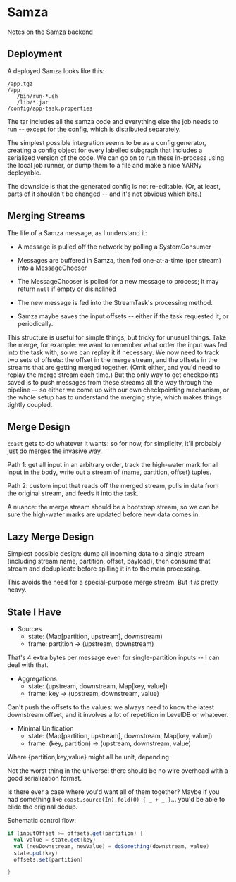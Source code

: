 # Samza

Notes on the Samza backend

## Deployment

A deployed Samza looks like this:

```
/app.tgz
/app
   /bin/run-*.sh
   /lib/*.jar
/config/app-task.properties
```

The tar includes all the samza code and everything else the job needs to
run -- except for the config, which is distributed separately.

The simplest possible integration seems to be as a config generator,
creating a config object for every labelled subgraph that includes a
serialized version of the code. We can go on to run these in-process using
the local job runner, or dump them to a file and make a nice YARNy
deployable.

The downside is that the generated config is not re-editable. (Or, at
least, parts of it shouldn't be changed -- and it's not obvious which bits.)

## Merging Streams

The life of a Samza message, as I understand it:

- A message is pulled off the network by polling a SystemConsumer

- Messages are buffered in Samza, then fed one-at-a-time (per stream) into
  a MessageChooser

- The MessageChooser is polled for a new message to process; it may return
  `null` if empty or disinclined

- The new message is fed into the StreamTask's processing method.

- Samza maybe saves the input offsets -- either if the task requested it,
  or periodically.

This structure is useful for simple things, but tricky for unusual things.
Take the merge, for example: we want to remember what order the input was fed
into the task with, so we can replay it if necessary. We now need to track
two sets of offsets: the offset in the merge stream, and the offsets in the
streams that are getting merged together. (Omit either, and you'd need to
replay the merge stream each time.) But the only way to get checkpoints saved
is to push messages from these streams all the way through the pipeline -- so
either we come up with our own checkpointing mechanism, or the whole setup
has to understand the merging style, which makes things tightly coupled.

## Merge Design

`coast` gets to do whatever it wants: so for now, for simplicity,
it'll probably just do merges the invasive way.

Path 1: get all input in an arbitrary order, track the high-water mark for all
input in the body, write out a stream of (name, partition, offset) tuples.

Path 2: custom input that reads off the merged stream, pulls in data from the
original stream, and feeds it into the task.

A nuance: the merge stream should be a bootstrap stream, so we can be sure the
high-water marks are updated before new data comes in.

## Lazy Merge Design

Simplest possible design: dump all incoming data to a single stream (including
stream name, partition, offset, payload), then consume that stream and
deduplicate before spilling it in to the main processing.

This avoids the need for a special-purpose merge stream. But it *is* pretty
heavy.

## State I Have

- Sources
    - state: (Map[partition, upstream], downstream)
    - frame: partition -> (upstream, downstream)

That's 4 extra bytes per message even for single-partition inputs -- I can
deal with that.

- Aggregations
    - state: (upstream, downstream, Map[key, value])
    - frame: key -> (upstream, downstream, value)

Can't push the offsets to the values: we always need to know the latest
downstream offset, and it involves a lot of repetition in LevelDB or whatever.

- Minimal Unification
    - state: (Map[partition, upstream], downstream, Map[key, value])
    - frame: (key, partition) -> (upstream, downstream, value)

Where {partition,key,value} might all be unit, depending.

Not the worst thing in the universe: there should be no wire overhead with
a good serialization format.

Is there ever a case where you'd want all of them together? Maybe if you
had something like `coast.source(In).fold(0) { _ + _ }`... you'd be able to
elide the original dedup.

Schematic control flow:

```scala
if (inputOffset >= offsets.get(partition) {
  val value = state.get(key)
  val (newDownstream, newValue) = doSomething(downstream, value)
  state.put(key)
  offsets.set(partition)

}
```
